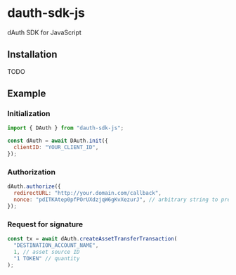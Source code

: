 # dauth-sdk-js

dAuth SDK for JavaScript

## Installation

TODO

## Example

### Initialization

```js
import { DAuth } from "dauth-sdk-js";

const dAuth = await DAuth.init({
  clientID: "YOUR_CLIENT_ID",
});
```

### Authorization

```js
dAuth.authorize({
  redirectURL: "http://your.domain.com/callback",
  nonce: "pdITKAtep0pfPOrUXdzjqW6gKvXezurJ", // arbitrary string to prevent replay attacks
});
```

### Request for signature

```js
const tx = await dAuth.createAssetTransferTransaction(
  "DESTINATION_ACCOUNT_NAME",
  1, // asset source ID
  "1 TOKEN" // quantity
);
```
